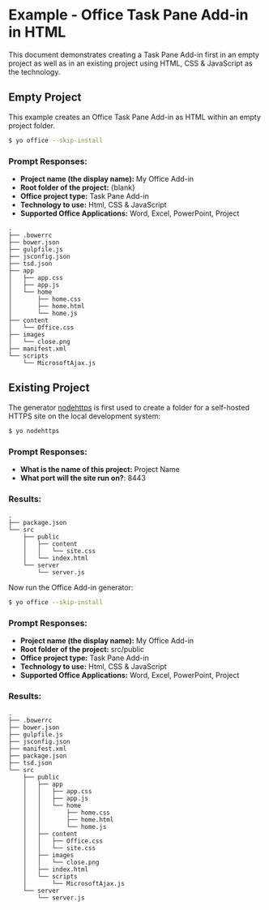 # Example - Office Task Pane Add-in in HTML

This document demonstrates creating a Task Pane Add-in first in an empty project as well as in an existing project using HTML, CSS & JavaScript as the technology.

## Empty Project

This example creates an Office Task Pane Add-in as HTML within an empty project folder.

```bash
$ yo office --skip-install
```

### Prompt Responses:

- **Project name (the display name):** My Office Add-in
- **Root folder of the project:** {blank} 
- **Office project type:** Task Pane Add-in
- **Technology to use:** Html, CSS & JavaScript
- **Supported Office Applications:** Word, Excel, PowerPoint, Project

```
.
├── .bowerrc
├── bower.json
├── gulpfile.js
├── jsconfig.json
├── tsd.json
├── app
│   ├── app.css
│   ├── app.js
│   └── home
│       ├── home.css
│       ├── home.html
│       └── home.js
├── content
│   └── Office.css
├── images
│   └── close.png
├── manifest.xml
└── scripts
    └── MicrosoftAjax.js
```

## Existing Project

The generator [nodehttps](https://www.npmjs.com/package/generator-nodehttps) is first used to create a folder for a self-hosted HTTPS site on the local development system:

```bash
$ yo nodehttps
```

### Prompt Responses:

- **What is the name of this project:** Project Name
- **What port will the site run on?**: 8443

### Results:

```
.
├── package.json
└── src
    ├── public
    │   ├── content
    │   │   └── site.css
    │   └── index.html
    └── server
        └── server.js
```

Now run the Office Add-in generator:

```bash
$ yo office --skip-install
```
### Prompt Responses:

- **Project name (the display name):** My Office Add-in
- **Root folder of the project:** src/public
- **Office project type:** Task Pane Add-in
- **Technology to use:** Html, CSS & JavaScript
- **Supported Office Applications:** Word, Excel, PowerPoint, Project

### Results:

```
.
├── .bowerrc
├── bower.json
├── gulpfile.js
├── jsconfig.json
├── manifest.xml
├── package.json
├── tsd.json
└── src
    ├── public
    │   ├── app
    │   │   ├── app.css
    │   │   ├── app.js
    │   │   └── home
    │   │       ├── home.css
    │   │       ├── home.html
    │   │       └── home.js
    │   ├── content
    │   │   ├── Office.css
    │   │   └── site.css
    │   ├── images
    │   │   └── close.png
    │   ├── index.html
    │   └── scripts
    │       └── MicrosoftAjax.js
    └── server
        └── server.js
```